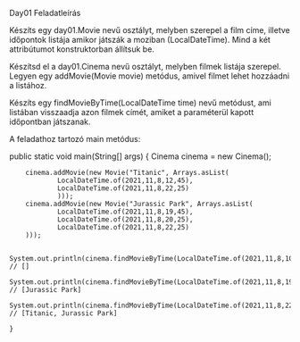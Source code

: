 Day01 Feladatleírás

Készíts egy day01.Movie nevű osztályt, melyben szerepel a film címe, illetve időpontok listája amikor játszák a moziban (LocalDateTime). Mind a két attribútumot konstruktorban állítsuk be.

Készítsd el a day01.Cinema nevű osztályt, melyben filmek listája szerepel. Legyen egy addMovie(Movie movie) metódus, amivel filmet lehet hozzáadni a listához.

Készíts egy findMovieByTime(LocalDateTime time) nevű metódust, ami listában visszaadja azon filmek címét, amiket a paraméterül kapott időpontban játszanak.

A feladathoz tartozó main metódus:

public static void main(String[] args) {
Cinema cinema = new Cinema();

        cinema.addMovie(new Movie("Titanic", Arrays.asList(
                LocalDateTime.of(2021,11,8,12,45),
                LocalDateTime.of(2021,11,8,22,25)
                )));
        cinema.addMovie(new Movie("Jurassic Park", Arrays.asList(
                LocalDateTime.of(2021,11,8,19,45),
                LocalDateTime.of(2021,11,8,20,25),
                LocalDateTime.of(2021,11,8,22,25)
        )));

        System.out.println(cinema.findMovieByTime(LocalDateTime.of(2021,11,8,10,45))); // []
        System.out.println(cinema.findMovieByTime(LocalDateTime.of(2021,11,8,19,45))); // [Jurassic Park]
        System.out.println(cinema.findMovieByTime(LocalDateTime.of(2021,11,8,22,25))); // [Titanic, Jurassic Park]

    }
